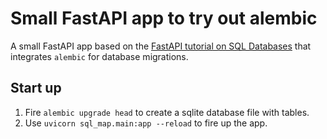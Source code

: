 # Small FastAPI app to try out alembic

A small FastAPI app based on the [FastAPI tutorial on SQL Databases](https://fastapi.tiangolo.com/tutorial/sql-databases/) that integrates `alembic` for database migrations.

## Start up

1. Fire `alembic upgrade head` to create a sqlite database file with tables.
2. Use `uvicorn sql_map.main:app --reload` to fire up the app.
